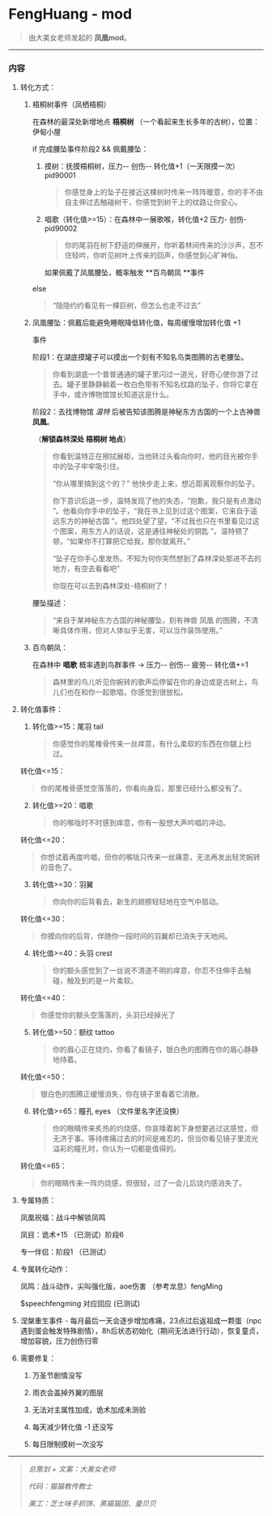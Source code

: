 # FengHuang - mod

> 由大美女老师发起的 **凤凰mod**。

---

### 内容 ###

1. 转化方式：

   1. 梧桐树事件（凤栖梧桐）

      在森林的最深处新增地点 **梧桐树** （一个看起来生长多年的古树），位置：伊甸小屋

      if 完成腰坠事件阶段2 && 佩戴腰坠：

       1. 摸树：抚摸梧桐树，压力-- 创伤-- 转化值+1（一天限摸一次）pid90001

          >你感觉身上的坠子在接近这棵树时传来一阵阵暖意，你的手不由自主伸过去触碰树干，你感觉到树干上的纹路让你安心。

       2. 唱歌（转化值>=15）：在森林中一展歌喉，转化值+2 压力- 创伤- pid90002

          > 你的尾羽在树下舒适的伸展开，你听着林间传来的沙沙声，忍不住轻吟，你听见树叶上传来的回声，你感觉到心旷神怡。

          如果佩戴了凤凰腰坠，概率触发 **百鸟朝凤 **事件

      else 

      > “隐隐约约看见有一棵巨树，但怎么也走不过去”

      

   2. 凤凰腰坠：佩戴后能避免睡眠降低转化值，每周缓慢增加转化值 +1

      事件

      阶段1：在湖底摸罐子可以摸出一个刻有不知名鸟类图腾的古老腰坠。

      >你看到湖底一个普普通通的罐子里闪过一道光，好奇心使你游了过去。罐子里静静躺着一枚白色带有不知名纹路的坠子，你将它拿在手中，或许博物馆馆长知道这是什么。

      阶段2：去找博物馆 _温特_ 后被告知该图腾是神秘东方古国的一个上古神兽 **凤凰**。

      ​			（**解锁森林深处 梧桐树 地点**）

      > 你看到温特正在擦拭展柜，当他转过头看向你时，他的目光被你手中的坠子牢牢吸引住。
      >
      > “你从哪里搞到这个的？” 他快步走上来，想近距离观察你的坠子。
      >
      > 你下意识后退一步，温特发现了他的失态，“抱歉，我只是有点激动 ”。他看向你手中的坠子，“我在书上见到过这个图案，它来自于遥远东方的神秘古国 ”。他四处望了望，“不过我也只在书里看见过这个图案，用东方人的话说，这是通往神秘处的钥匙 ”。温特顿了顿，“如果你不打算把它给我，那你就离开。”
      >
      > “坠子在你手心里发热，不知为何你突然想到了森林深处那进不去的地方，有空去看看吧”
      >
      > 你现在可以去到森林深处-梧桐树了！

      腰坠描述：

      > “来自于某神秘东方古国的神秘腰坠，刻有神兽 凤凰 的图腾，不清晰具体作用，但对人体似乎无害，可以当作装饰使用。”

      

   3. 百鸟朝凤：

      在森林中 **唱歌** 概率遇到鸟群事件 → 压力-- 创伤-- 疲劳-- 转化值+=1

      > 森林里的鸟儿听见你婉转的歌声后停留在你的身边或是古树上，鸟儿们也在和你一起歌唱，你感觉到很放松。

      

2. 转化值事件：

   1. 转化值>=15：尾羽 tail

      > 你感觉你的尾椎骨传来一丝痒意，有什么柔软的东西在你腿上扫过。

   转化值<=15：

   > 你的尾椎骨感觉空落落的，你看向身后，那里已经什么都没有了。

   2. 转化值>=20：唱歌

      > 你的喉咙时不时感到痒意，你有一股想大声吟唱的冲动。

   转化值<=20：

   > 你想试着再度吟唱，但你的喉咙只传来一丝痛意，无法再发出轻灵婉转的音色了。

   3. 转化值>=30：羽翼

      > 你向你的后背看去，新生的翅膀轻轻地在空气中扇动。

   转化值<=30：

   > 你摸向你的后背，伴随你一段时间的羽翼却已消失于天地间。

   4. 转化值>=40：头羽 crest

      > 你的额头感觉到了一丝说不清道不明的痒意，你忍不住伸手去触碰，触及到的是一片柔软。

   转化值<=40：

   > 你感觉你的额头空落落的，头羽已经掉光了

   5. 转化值>=50：额纹 tattoo

      > 你的眉心正在烧灼，你看了看镜子，银白色的图腾在你的眉心静静地待着。

   转化值<=50：

   > 银白色的图腾正缓慢消失，你在镜子里看着它消散。

   6. 转化值>=65：瞳孔 eyes （文件里名字还没换）

      > 你的眼睛传来炙热的灼烧感，你哀嚎着躬下身想要逃过这感觉，但无济于事。等待疼痛过去的时间是难忍的，但当你看见镜子里流光溢彩的瞳孔时，你认为一切都是值得的。

   转化值<=65：

   > 你的眼睛传来一阵灼烧感，但很轻，过了一会儿后烧灼感消失了。

   

3. 专属特质：

   凤凰祝福：战斗中解锁凤鸣

   凤目：诡术+15 （已测试）阶段6

   专一伴侣：阶段1 （已测试）

   

4. 专属转化动作：

   凤鸣：战斗动作，尖叫强化版，aoe伤害 （参考龙息）fengMing

   $speechfengming 对应回应  (已测试)

5. 涅槃重生事件 - 每月最后一天会逐步增加疼痛，23点过后返祖成一颗蛋（npc遇到蛋会触发特殊剧情），8h后状态初始化（期间无法进行行动），恢复童贞，增加容貌，压力创伤归零




 6. 需要修复：

    1. 万圣节剧情没写

    2. 雨衣会盖掉外翼的图层

    3. 无法对主属性加成，诡术加成未测验

    4. 每天减少转化值 -1 还没写

    5. 每日限制摸树一次没写


---

> _总策划 + 文案：大美女老师_
>
> _代码：猫猫教传教士_
>
> _美工：芝士味手抓饼、黑猫猫团、童贝贝_